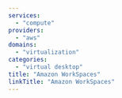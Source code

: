 ```yaml
---
services:
  - "compute"
providers:
  - "aws"
domains:
  - "virtualization"
categories:
  - "virtual desktop"
title: "Amazon WorkSpaces"
linkTitle: "Amazon WorkSpaces"
---
```

